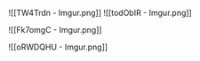 ![[TW4Trdn - Imgur.png]]
![[todObIR - Imgur.png]]

![[Fk7omgC - Imgur.png]]



![[oRWDQHU - Imgur.png]]